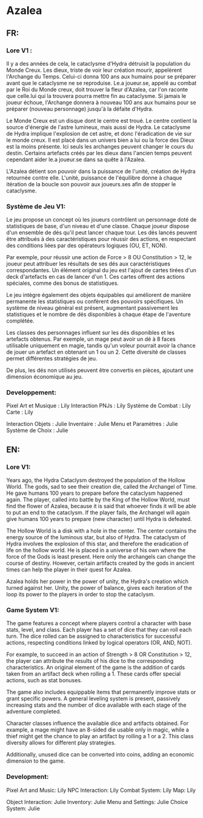 # Azalea

## FR:

### Lore V1 :

Il y a des années de cela, le cataclysme d'Hydra détruisit la population du Monde Creux. Les dieux, triste de voir leur création mourir, appelèrent l'Archange du Temps. Celui-ci donna 100 ans aux humains pour se préparer avant que le cataclysme ne se reproduise. Le.a joueur.se, appelé au combat par le Roi du Monde creux, doit trouver la fleur d'Azalea, car l'on raconte que celle.lui qui la trouvera pourra mettre fin au cataclysme. Si jamais le joueur échoue, l'Archange donnera à nouveau 100 ans aux humains pour se préparer (nouveau personnage) jusqu'à la défaite d'Hydra.

Le Monde Creux est un disque dont le centre est troué. Le centre contient la source d'énergie de l'astre lumineux, mais aussi de Hydra. Le cataclysme de Hydra implique l'explosion de cet astre, et donc l'éradication de vie sur le monde creux. Il est placé dans un univers bien a lui ou la force des Dieux est la moins présente. Ici seuls les archanges peuvent changer le cours du destin. Certains artefacts créés par les dieux dans l'ancien temps peuvent cependant aider le.a joueur.se dans sa quête à l'Azalea.

L'Azalea détient son pouvoir dans la puissance de l'unité, création de Hydra retournée contre elle. L'unité, puissance de l'équilibre donne à chaque itération de la boucle son pouvoir aux joueurs.ses afin de stopper le cataclysme. 

### Système de Jeu V1:

Le jeu propose un concept où les joueurs contrôlent un personnage doté de statistiques de base, d'un niveau et d'une classe. Chaque joueur dispose d'un ensemble de dés qu'il peut lancer chaque tour. Les dés lancés peuvent être attribués à des caractéristiques pour réussir des actions, en respectant des conditions liées par des opérateurs logiques (OU, ET, NON).

Par exemple, pour réussir une action de Force > 8 OU Constitution > 12, le joueur peut attribuer les résultats de ses dés aux caractéristiques correspondantes. Un élément original du jeu est l'ajout de cartes tirées d'un deck d'artefacts en cas de lancer d'un 1. Ces cartes offrent des actions spéciales, comme des bonus de statistiques.

Le jeu intègre également des objets équipables qui améliorent de manière permanente les statistiques ou confèrent des pouvoirs spécifiques. Un système de niveau général est présent, augmentant passivement les statistiques et le nombre de dés disponibles à chaque étape de l'aventure complétée.

Les classes des personnages influent sur les dés disponibles et les artefacts obtenus. Par exemple, un mage peut avoir un dé à 8 faces utilisable uniquement en magie, tandis qu'un voleur pourrait avoir la chance de jouer un artefact en obtenant un 1 ou un 2. Cette diversité de classes permet différentes stratégies de jeu.

De plus, les dés non utilisés peuvent être convertis en pièces, ajoutant une dimension économique au jeu.

### Developpement:

Pixel Art et Musique : Lily
Interaction PNJs : Lily
Système de Combat : Lily
Carte : Lily

Interaction Objets : Julie
Inventaire : Julie
Menu et Paramètres : Julie
Système de Choix : Julie

## EN:

### Lore V1:

Years ago, the Hydra Cataclysm destroyed the population of the Hollow World. The gods, sad to see their creation die, called the Archangel of Time. He gave humans 100 years to prepare before the cataclysm happened again. The player, called into battle by the King of the Hollow World, must find the flower of Azalea, because it is said that whoever finds it will be able to put an end to the cataclysm. If the player fails, the Archangel will again give humans 100 years to prepare (new character) until Hydra is defeated.

The Hollow World is a disk with a hole in the center. The center contains the energy source of the luminous star, but also of Hydra. The cataclysm of Hydra involves the explosion of this star, and therefore the eradication of life on the hollow world. He is placed in a universe of his own where the force of the Gods is least present. Here only the archangels can change the course of destiny. However, certain artifacts created by the gods in ancient times can help the player in their quest for Azalea.

Azalea holds her power in the power of unity, the Hydra's creation which turned against her. Unity, the power of balance, gives each iteration of the loop its power to the players in order to stop the cataclysm.

### Game System V1:

The game features a concept where players control a character with base stats, level, and class. Each player has a set of dice that they can roll each turn. The dice rolled can be assigned to characteristics for successful actions, respecting conditions linked by logical operators (OR, AND, NOT).

For example, to succeed in an action of Strength > 8 OR Constitution > 12, the player can attribute the results of his dice to the corresponding characteristics. An original element of the game is the addition of cards taken from an artifact deck when rolling a 1. These cards offer special actions, such as stat bonuses.

The game also includes equippable items that permanently improve stats or grant specific powers. A general leveling system is present, passively increasing stats and the number of dice available with each stage of the adventure completed.

Character classes influence the available dice and artifacts obtained. For example, a mage might have an 8-sided die usable only in magic, while a thief might get the chance to play an artifact by rolling a 1 or a 2. This class diversity allows for different play strategies.

Additionally, unused dice can be converted into coins, adding an economic dimension to the game.

### Development:

Pixel Art and Music: Lily
NPC Interaction: Lily
Combat System: Lily
Map: Lily

Object Interaction: Julie
Inventory: Julie
Menu and Settings: Julie
Choice System: Julie
